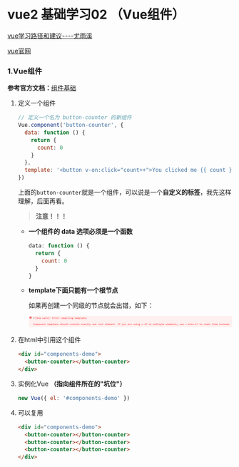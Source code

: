# vue2 基础学习02 （Vue组件）



[vue学习路径和建议----尤雨溪](https://zhuanlan.zhihu.com/p/23134551)
	
[vue官网](https://cn.vuejs.org/v2/guide/)

### 1.Vue组件

**参考官方文档：**[组件基础](https://cn.vuejs.org/v2/guide/components.html)

1. 定义一个组件

   ```javascript
   // 定义一个名为 button-counter 的新组件
   Vue.component('button-counter', {
     data: function () {
       return {
         count: 0
       }
     },
     template: '<button v-on:click="count++">You clicked me {{ count }} times.</button>'
   })
   ```

   上面的`button-counter`就是一个组件，可以说是一个**自定义的标签**，我先这样理解，后面再看。

   > **注意！！！**

   - **一个组件的 data 选项必须是一个函数**

     ```javascript
     data: function () {
       return {
         count: 0
       }
     }
     ```

   - **template下面只能有一个根节点**

     如果再创建一个同级的节点就会出错，如下：

     ![](https://raw.githubusercontent.com/HunterXing/resourse/master/images/20190304192815.png)

2. 在html中引用这个组件

   ```html
   <div id="components-demo">
     <button-counter></button-counter>
   </div>
   ```

   

3. 实例化Vue  **（指向组件所在的"坑位"）**

   ```javaScript
   new Vue({ el: '#components-demo' })
   ```

   

4. 可以复用

   ```html
   <div id="components-demo">
     <button-counter></button-counter>
     <button-counter></button-counter>
     <button-counter></button-counter>
   </div>
   ```





  
